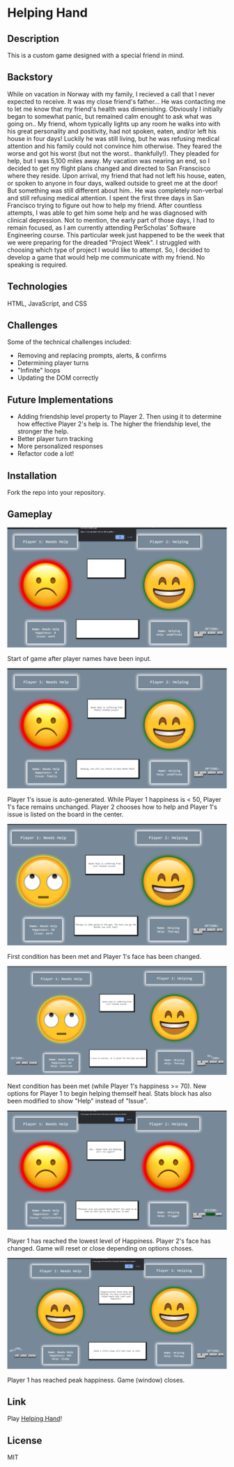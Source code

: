 # Helping Hand


## Description

This is a custom game designed with a special friend in mind.

## Backstory

While on vacation in Norway with my family, I recieved a call that I never expected to receive. It was my close friend's father... He was contacting me to let me know that my friend's health was dimenishing. Obviously I initially began to somewhat panic, but remained calm enought to ask what was going on.. My friend, whom typically lights up any room he walks into with his great personality and positivity, had not spoken, eaten, and/or left his house in four days! Luckily he was still living, but he was refusing medical attention and his family could not convince him otherwise. They feared the worse and got his worst (but not the worst.. thankfully!). They pleaded for help, but I was 5,100 miles away. My vacation was nearing an end, so I decided to get my flight plans changed and directed to San Franscisco where they reside. Upon arrival, my friend that had not left his house, eaten, or spoken to anyone in four days, walked outside to greet me at the door! But something was still different about him.. He was completely non-verbal and still refusing medical attention. I spent the first three days in San Francisco trying to figure out how to help my friend. After countless attempts, I was able to get him some help and he was diagnosed with clinical depression. Not to mention, the early part of those days, I had to remain focused, as I am currently attending PerScholas' Software Engineering course. This particular week just happened to be the week that we were preparing for the dreaded "Project Week". I struggled with choosing which type of project I would like to attempt. So, I decided to develop a game that would help me communicate with my friend. No speaking is required.

## Technologies 

HTML, JavaScript, and CSS


## Challenges

Some of the technical challenges included:

- Removing and replacing prompts, alerts, & confirms
- Determining player turns
- "Infinite" loops
- Updating the DOM correctly


## Future Implementations

- Adding friendship level property to Player 2. Then using it to determine how effective Player 2's help is. The higher the friendship level, the stronger the help.
- Better player turn tracking
- More personalized responses
- Refactor code a lot!


## Installation

Fork the repo into your repository.


## Gameplay

![Img-1](./images/helpingHand-1.JPG)

Start of game after player names have been input.

![Img-2](./images/helpingHand-2.JPG)

Player 1's issue is auto-generated. While Player 1 happiness is < 50, Player 1's face remains unchanged. Player 2 chooses how to help and Player 1's issue is listed on the board in the center.

![Img-3](./images/helpingHand-3.JPG)

First condition has been met and Player 1's face has been changed.

![Img-4](./images/helpingHand-4.JPG)

Next condition has been met (while Player 1's happiness >= 70). New options for Player 1 to begin helping themself heal. Stats block has also been modified to show "Help" instead of "Issue".

![Img-5](./images/helpingHand-5.JPG)

Player 1 has reached the lowest level of Happiness. Player 2's face has changed. Game will reset or close depending on options choses.

![Img-6](./images/helpingHand-6.JPG)

Player 1 has reached peak happiness. Game (window) closes. 

## Link
Play [Helping Hand](https://ncrawford22.github.io/helpingHand/ "Game Link")!


## License

MIT